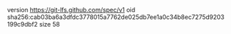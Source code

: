 version https://git-lfs.github.com/spec/v1
oid sha256:cab03ba6a3dfdc3778015a7762de025db7ee1a0c34b8ec7275d9203199c9dbf2
size 58
